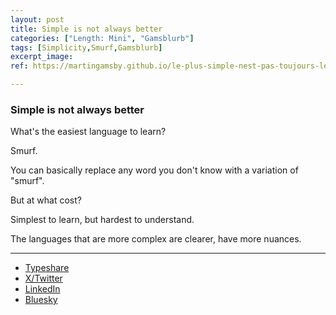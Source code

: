 ```yaml
---
layout: post
title: Simple is not always better
categories: ["Length: Mini", "Gamsblurb"]
tags: [Simplicity,Smurf,Gamsblurb]
excerpt_image: 
ref: https://martingamsby.github.io/le-plus-simple-nest-pas-toujours-le-meilleur

---
```


### **Simple is not always better**

What's the easiest language to learn?

Smurf.

You can basically replace any word you don't know with a variation of "smurf".

But at what cost?

Simplest to learn, but hardest to understand.

The languages that are more complex are clearer, have more nuances.

---

- [Typeshare](https://typeshare.co/martingamsby/posts/simple-is-not-always-better)
- [X/Twitter](https://x.com/Martin_Gamsby/status/1850281346155139315)
- [LinkedIn](https://www.linkedin.com/posts/martingamsby_simple-is-not-always-better-whats-the-easiest-activity-7256047961233592321-mT_c)
- [Bluesky](https://bsky.app/profile/martingamsby.bsky.social/post/3l7gyfcivwj2y)

